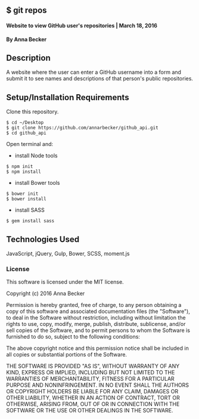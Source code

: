 ## $ git repos

#### Website to view GitHub user's repositories | March 18, 2016

#### By Anna Becker

## Description
 A website where the user can enter a GitHub username into a form and submit it to see names and descriptions of that person's public repositories.

## Setup/Installation Requirements

Clone this repository.
```
$ cd ~/Desktop
$ git clone https://github.com/annarbecker/github_api.git
$ cd github_api
```

Open terminal and:

* install Node tools
```
$ npm init
$ npm install
```
* install Bower tools
```
$ bower init
$ bower install
```

* install SASS
```
$ gem install sass
```

## Technologies Used

JavaScript, jQuery, Gulp, Bower, SCSS, moment.js

### License

This software is licensed under the MIT license.

Copyright (c) 2016 Anna Becker

Permission is hereby granted, free of charge, to any person obtaining a copy of this software and associated documentation files (the "Software"), to deal in the Software without restriction, including without limitation the rights to use, copy, modify, merge, publish, distribute, sublicense, and/or sell copies of the Software, and to permit persons to whom the Software is furnished to do so, subject to the following conditions:

The above copyright notice and this permission notice shall be included in all copies or substantial portions of the Software.

THE SOFTWARE IS PROVIDED "AS IS", WITHOUT WARRANTY OF ANY KIND, EXPRESS OR IMPLIED, INCLUDING BUT NOT LIMITED TO THE WARRANTIES OF MERCHANTABILITY, FITNESS FOR A PARTICULAR PURPOSE AND NONINFRINGEMENT. IN NO EVENT SHALL THE AUTHORS OR COPYRIGHT HOLDERS BE LIABLE FOR ANY CLAIM, DAMAGES OR OTHER LIABILITY, WHETHER IN AN ACTION OF CONTRACT, TORT OR OTHERWISE, ARISING FROM, OUT OF OR IN CONNECTION WITH THE SOFTWARE OR THE USE OR OTHER DEALINGS IN THE SOFTWARE.

